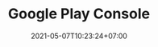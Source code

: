 ---
title: "Google Play Console"
description: "Google Play Console"
date: 2021-05-07T10:23:24+07:00
lastmod: 2021-05-07T10:23:24+07:00
draft: false
images: []
menu: 
  kb:
    parent: ""
---
